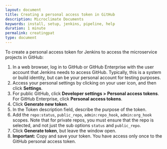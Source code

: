 ```yaml
---
layout: document
title: Creating a personal access token in GitHub
description: Microclimate Documents
keywords: install, setup, jenkins, pipeline, help
duration: 1 minute
permalink: creatingpat
type: document
---
```


To create a personal access token for Jenkins to access the microservice projects in GitHub:

   1. In a web browser, log in to GitHub or GitHub Enterprise with the user account that Jenkins needs to access GitHub. Typically, this is a system or build identity, but can be your personal account for testing purposes.
   2. Access your personal settings by clicking on your user icon, and then click **Settings**.
   3. For public GitHub, click **Developer settings > Personal access tokens**. For GitHub Enterprise, click **Personal access tokens**.
   4. Click **Generate new token**.
   5. In the Token description field, describe the purpose of the token.
   6. Add the `repo:status`, `public_repo`, `admin:repo_hook`, `admin:org_hook` scopes. Note that for private repos, you must ensure that the repo is selected, and not just the sub options `status` and `public_repo`.
   7. Click **Generate token**, but leave the window open.
   8. **Important:** Copy and save your token. You have access only once to the GitHub personal access token.
